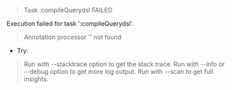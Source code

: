 > Task :compileQuerydsl FAILED

Execution failed for task ':compileQuerydsl'.
> Annotation processor '' not found

* Try:
> Run with --stacktrace option to get the stack trace.
> Run with --info or --debug option to get more log output.
> Run with --scan to get full insights.


